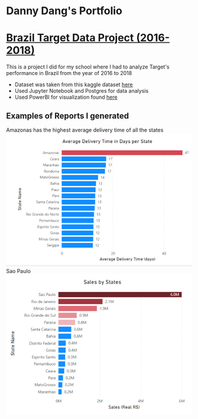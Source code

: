 # Danny Dang's Portfolio

# [Brazil Target Data Project (2016-2018)](https://github.com/ddang1217/brazil_target_project)

This is a project I did for my school where I had to analyze Target's performance in Brazil from the year of 2016 to 2018

* Dataset was taken from this kaggle dataset [here](https://www.kaggle.com/datasets/ujjwalinsights/target-case-study-using-sql)
* Used Jupyter Notebook and Postgres for data analysis
* Used PowerBI for visualization found [here](https://github.com/ddang1217/brazil_target_project/blob/main/Target%20Stores%20in%20Brazil.pbix)

  

## Examples of Reports I generated

Amazonas has the highest average delivery time of all the states
![Average Delivery Time Per State](https://github.com/ddang1217/brazil_target_project/blob/main/Pictures/deliverytimestate.png)
Sao Paulo 
![Most Profitable State](https://github.com/ddang1217/brazil_target_project/blob/main/Pictures/richstate.png)

